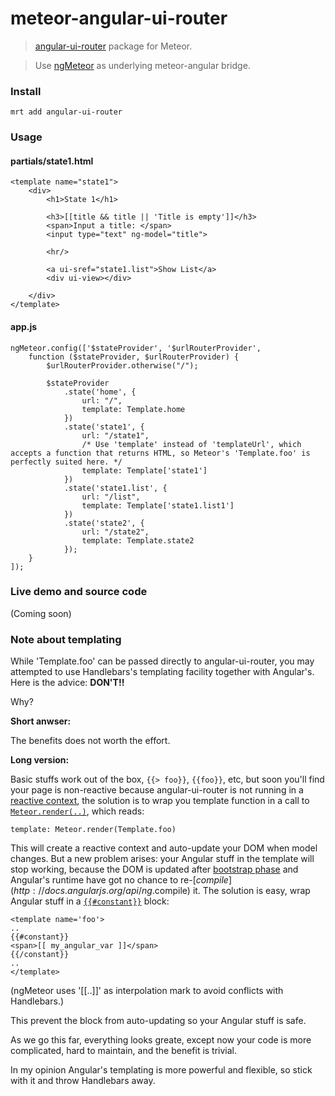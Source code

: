 meteor-angular-ui-router
========================

> [angular-ui-router](https://github.com/angular-ui/ui-router "angular-ui-router") package for Meteor.

> Use [ngMeteor](https://github.com/loneleeandroo/ngMeteor "ngMeteor") as underlying meteor-angular bridge.

### Install
```
mrt add angular-ui-router
```

### Usage

#### partials/state1.html
```
<template name="state1">
    <div>
        <h1>State 1</h1>

        <h3>[[title && title || 'Title is empty']]</h3>
        <span>Input a title: </span>
        <input type="text" ng-model="title">

        <hr/>

        <a ui-sref="state1.list">Show List</a>
        <div ui-view></div>

    </div>
</template>
```

#### app.js
```
ngMeteor.config(['$stateProvider', '$urlRouterProvider',
    function ($stateProvider, $urlRouterProvider) {
        $urlRouterProvider.otherwise("/");

        $stateProvider
            .state('home', {
                url: "/",
                template: Template.home
            })
            .state('state1', {
                url: "/state1",
                /* Use 'template' instead of 'templateUrl', which accepts a function that returns HTML, so Meteor's 'Template.foo' is perfectly suited here. */
                template: Template['state1']
            })
            .state('state1.list', {
                url: "/list",
                template: Template['state1.list1']
            })
            .state('state2', {
                url: "/state2",
                template: Template.state2
            });
    }
]);
```

### Live demo and source code
(Coming soon)


### Note about templating
While 'Template.foo' can be passed directly to angular-ui-router, you may attempted to use Handlebars's templating facility together with Angular's. Here is the advice: **DON'T!!**

Why?

**Short anwser:**

The benefits does not worth the effort.

**Long version:**

Basic stuffs work out of the box, `{{> foo}}`, `{{foo}}`, etc, but soon you'll find your page is non-reactive because angular-ui-router is not running in a [reactive context](http://docs.meteor.com/#reactivity), the solution is to wrap you template function in a call to [`Meteor.render(..)`](http://docs.meteor.com/#meteor_render), which reads:
```
template: Meteor.render(Template.foo)
```
This will create a reactive context and auto-update your DOM when model changes.
But a new problem arises: your Angular stuff in the template will stop working, because the DOM is updated after [bootstrap phase](http://docs.angularjs.org/api/angular.bootstrap) and Angular's runtime have got no chance to re-[$compile](http://docs.angularjs.org/api/ng.$compile) it. The solution is easy, wrap Angular stuff in a [`{{#constant}}`](http://docs.meteor.com/#constant) block:
```
<template name='foo'>
..
{{#constant}}
<span>[[ my_angular_var ]]</span>
{{/constant}}
..
</template>
```
(ngMeteor uses '[[..]]' as interpolation mark to avoid conflicts with Handlebars.)

This prevent the block from auto-updating so your Angular stuff is safe.

As we go this far, everything looks greate, except now your code is more complicated, hard to maintain, and the benefit is trivial.

In my opinion Angular's templating is more powerful and flexible, so stick with it and throw Handlebars away.

